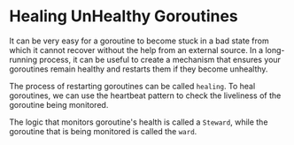 # Healing UnHealthy Goroutines

It can be very easy for a goroutine to become stuck in a bad state from which it cannot recover without the help from an external source.
In a long-running process, it can be useful to create a mechanism that ensures your goroutines remain healthy and restarts them if they become unhealthy.

The process of restarting goroutines can be called `healing`. To heal goroutines, we can use the heartbeat pattern to check the liveliness of the goroutine being monitored.

The logic that monitors goroutine's health is called a `Steward`, while the goroutine that is being monitored is called the `ward`.
